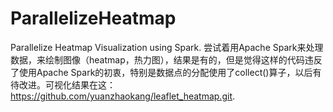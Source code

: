 # ParallelizeHeatmap
Parallelize Heatmap Visualization using Spark.
尝试着用Apache Spark来处理数据，来绘制图像（heatmap，热力图），结果是有的，但是觉得这样的代码违反了使用Apache Spark的初衷，特别是数据点的分配使用了collect()算子，以后有待改进。可视化结果在这：https://github.com/yuanzhaokang/leaflet_heatmap.git.

